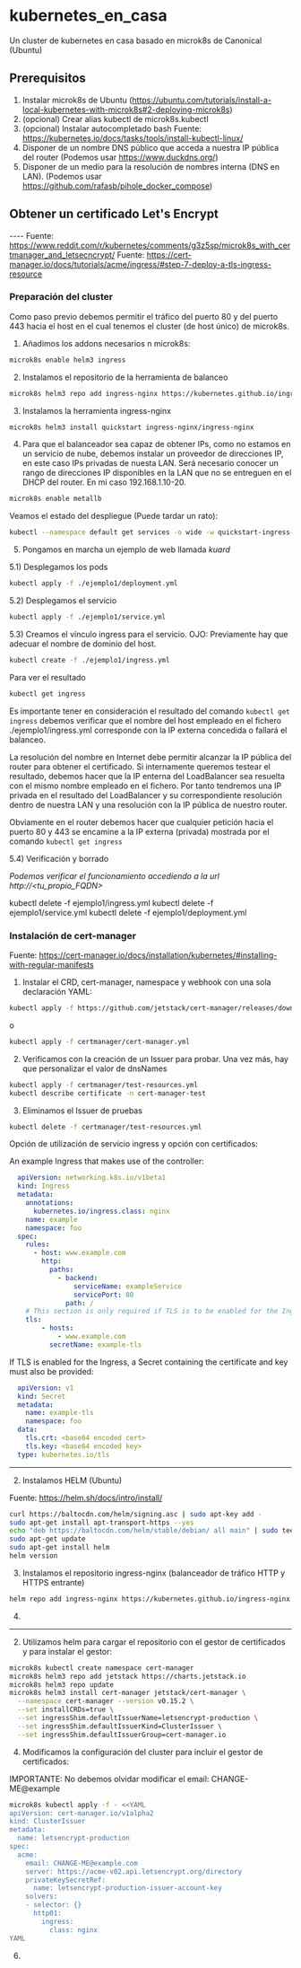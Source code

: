 # kubernetes_en_casa
Un cluster de kubernetes en casa basado en microk8s de Canonical (Ubuntu)

## Prerequisitos
1) Instalar microk8s de Ubuntu (https://ubuntu.com/tutorials/install-a-local-kubernetes-with-microk8s#2-deploying-microk8s)
2) (opcional) Crear alias kubectl de microk8s.kubectl
3) (opcional) Instalar autocompletado bash Fuente: https://kubernetes.io/docs/tasks/tools/install-kubectl-linux/
4) Disponer de un nombre DNS público que acceda a nuestra IP pública del router (Podemos usar https://www.duckdns.org/)
5) Disponer de un medio para la resolución de nombres interna (DNS en LAN). (Podemos usar https://github.com/rafasb/pihole_docker_compose)

## Obtener un certificado Let's Encrypt
 ---- Fuente: https://www.reddit.com/r/kubernetes/comments/g3z5sp/microk8s_with_certmanager_and_letsecncrypt/
Fuente: https://cert-manager.io/docs/tutorials/acme/ingress/#step-7-deploy-a-tls-ingress-resource

### Preparación del cluster

Como paso previo debemos permitir el tráfico del puerto 80 y del puerto 443 hacia el host en el cual tenemos el cluster (de host único) de microk8s.

1) Añadimos los addons necesarios n microk8s:
```bash
microk8s enable helm3 ingress
```

2) Instalamos el repositorio de la herramienta de balanceo
```bash
microk8s helm3 repo add ingress-nginx https://kubernetes.github.io/ingress-nginx
```

3) Instalamos la herramienta ingress-nginx
```bash
microk8s helm3 install quickstart ingress-nginx/ingress-nginx
```
4) Para que el balanceador sea capaz de obtener IPs, como no estamos en un servicio de nube, debemos instalar un proveedor de direcciones IP, en este caso IPs privadas de nuesta LAN. Será necesario conocer un rango de direcciones IP disponibles en la LAN que no se entreguen en el DHCP del router. En mi caso 192.168.1.10-20.
```bash
microk8s enable metallb
```
Veamos el estado del despliegue (Puede tardar un rato): 
```bash
kubectl --namespace default get services -o wide -w quickstart-ingress-nginx-controller
```

5) Pongamos en marcha un ejemplo de web llamada *kuard*

5.1) Desplegamos los pods
```bash
kubectl apply -f ./ejemplo1/deployment.yml
```
5.2) Desplegamos el servicio
```bash
kubectl apply -f ./ejemplo1/service.yml
```
5.3) Creamos el vínculo ingress para el servicio. OJO: Previamente hay que adecuar el nombre de dominio del host.

```bash
kubectl create -f ./ejemplo1/ingress.yml
```
Para ver el resultado
```bash
kubectl get ingress
```
Es importante tener en consideración el resultado del comando `kubectl get ingress` debemos verificar que el nombre del host empleado en el fichero ./ejemplo1/ingress.yml corresponde con la IP externa concedida o fallará el balanceo. 

La resolución del nombre en Internet debe permitir alcanzar la IP pública del router para obtener el certificado. Si internamente queremos testear el resultado, debemos hacer que la IP enterna del LoadBalancer sea resuelta con el mismo nombre empleado en el fichero. Por tanto tendremos una IP privada en el resultado del LoadBalancer y su correspondiente resolución dentro de nuestra LAN y una resolución con la IP pública de nuestro router. 

Obviamente en el router debemos hacer que cualquier petición hacia el puerto 80 y 443 se encamine a la IP externa (privada) mostrada por el comando `kubectl get ingress`

5.4) Verificación y borrado

*Podemos verificar el funcionamiento accediendo a la url http://\<tu_propio_FQDN\>*

kubectl delete -f ejemplo1/ingress.yml
kubectl delete -f ejemplo1/service.yml
kubectl delete -f ejemplo1/deployment.yml

### Instalación de cert-manager

Fuente: https://cert-manager.io/docs/installation/kubernetes/#installing-with-regular-manifests

1) Instalar el CRD, cert-manager, namespace y webhook con una sola declaración YAML:
```bash
kubectl apply -f https://github.com/jetstack/cert-manager/releases/download/v1.2.0/cert-manager.yaml
```
o
```bash
kubectl apply -f certmanager/cert-manager.yml
```

2) Verificamos con la creación de un Issuer para probar. Una vez más, hay que personalizar el valor de dnsNames
```bash
kubectl apply -f certmanager/test-resources.yml
kubectl describe certificate -n cert-manager-test
```

3) Eliminamos el Issuer de pruebas
```bash
kubectl delete -f certmanager/test-resources.yml
```














Opción de utilización de servicio ingress y opción con certificados:

An example Ingress that makes use of the controller:
```YAML
  apiVersion: networking.k8s.io/v1beta1
  kind: Ingress
  metadata:
    annotations:
      kubernetes.io/ingress.class: nginx
    name: example
    namespace: foo
  spec:
    rules:
      - host: www.example.com
        http:
          paths:
            - backend:
                serviceName: exampleService
                servicePort: 80
              path: /
    # This section is only required if TLS is to be enabled for the Ingress
    tls:
        - hosts:
            - www.example.com
          secretName: example-tls
```

If TLS is enabled for the Ingress, a Secret containing the certificate and key must also be provided:
```YAML
  apiVersion: v1
  kind: Secret
  metadata:
    name: example-tls
    namespace: foo
  data:
    tls.crt: <base64 encoded cert>
    tls.key: <base64 encoded key>
  type: kubernetes.io/tls
```














------
2) Instalamos HELM (Ubuntu)

Fuente: https://helm.sh/docs/intro/install/
```bash
curl https://baltocdn.com/helm/signing.asc | sudo apt-key add -
sudo apt-get install apt-transport-https --yes
echo "deb https://baltocdn.com/helm/stable/debian/ all main" | sudo tee /etc/apt/sources.list.d/helm-stable-debian.list
sudo apt-get update
sudo apt-get install helm
helm version
```

3) Instalamos el repositorio ingress-nginx (balanceador de tráfico HTTP y HTTPS entrante)
```bash
helm repo add ingress-nginx https://kubernetes.github.io/ingress-nginx
```

4) 








---

2) Utilizamos helm para cargar el repositorio con el gestor de certificados y para instalar el gestor:
```bash
microk8s kubectl create namespace cert-manager
microk8s helm3 repo add jetstack https://charts.jetstack.io
microk8s helm3 repo update
microk8s helm3 install cert-manager jetstack/cert-manager \
  --namespace cert-manager --version v0.15.2 \
  --set installCRDs=true \
  --set ingressShim.defaultIssuerName=letsencrypt-production \
  --set ingressShim.defaultIssuerKind=ClusterIssuer \
  --set ingressShim.defaultIssuerGroup=cert-manager.io
```
4) Modificamos la configuración del cluster para incluir el gestor de certificados:

IMPORTANTE: No debemos olvidar modificar el email: CHANGE-ME@example
```bash
microk8s kubectl apply -f - <<YAML
apiVersion: cert-manager.io/v1alpha2
kind: ClusterIssuer
metadata:
  name: letsencrypt-production
spec:
  acme:
    email: CHANGE-ME@example.com
    server: https://acme-v02.api.letsencrypt.org/directory
    privateKeySecretRef:
      name: letsencrypt-production-issuer-account-key
    solvers:
    - selector: {}
      http01:
        ingress:
          class: nginx
YAML
```

6) 


